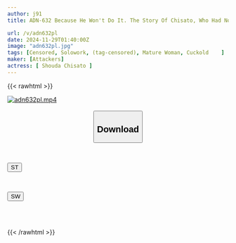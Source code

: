 ```yaml
---
author: j91
title: ADN-632 Because He Won't Do It. The Story Of Chisato, Who Had No Sex With Her Husband, Getting Raped By A Younger Man. Chisato Shoda

url: /v/adn632pl
date: 2024-11-29T01:40:00Z
image: "adn632pl.jpg"
tags: [Censored, Solowork, (tag-censored), Mature Woman, Cuckold	]
maker: [Attackers]
actress: [ Shouda Chisato ]
---
```



{{< rawhtml >}}

<div class="video" data-videoid="wxKJpZGakwFemA">
    <a href="javascript:;">
        <img src="/v/adn632pl/adn632pl.jpg" width="WIDTH" height="HEIGHT" alt="adn632pl.mp4" loading="lazy">
    </a>
</div>

<script type="text/javascript" src="https://j91.asia/asset/on-demand-st.js"></script>

<br>
  <link rel="stylesheet" href="https://j91.asia/asset/bs5.css">
  
  <center>
  <button class="btn btn-primary" type="button" data-bs-toggle="collapse" data-bs-target=".multi-collapse" aria-expanded="false" aria-controls="multiCollapseExample1 multiCollapseExample2"><h2>Download</h2></button></center>
</p>
<div class="row">
  <div class="col">
    <div class="collapse multi-collapse" id="multiCollapseExample1">
      <div class="card card-body">
	      	      <br>
<div class="buttons">  
<p><a href="/v/adn632pl/st.html" target="_blank"><button class="btn-hover color-3"><i class="fa fa-download"></i> ST</button></a></p></div>
    </div>
  </div>
</div>
  <div class="col">
    <div class="collapse multi-collapse" id="multiCollapseExample2">
      <div class="card card-body">
	      <br>
<div class="buttons">
<p><a href="/v/adn632pl/sw.html" target="_blank"><button class="btn-hover color-2"><i class="fa fa-download"></i> SW</button></a></p></div>
<br><br>
      </div>
    </div>
  </div>
</div>

{{< /rawhtml >}}